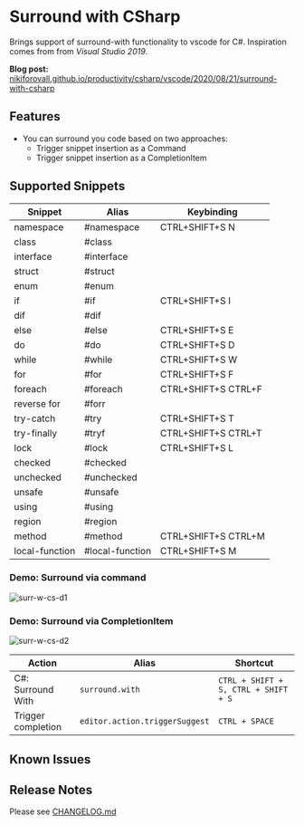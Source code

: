 # Surround with CSharp

Brings support of surround-with functionality to vscode for C#. Inspiration comes from from *Visual Studio 2019*.

**Blog post:** [nikiforovall.github.io/productivity/csharp/vscode/2020/08/21/surround-with-csharp](https://nikiforovall.github.io/productivity/csharp/vscode/2020/08/21/surround-with-csharp.html)

## Features

* You can surround you code based on two approaches:
  * Trigger snippet insertion as a Command
  * Trigger snippet insertion as a CompletionItem

## Supported Snippets

| Snippet        | Alias           | Keybinding          |
|----------------|-----------------|---------------------|
| namespace      | #namespace      | CTRL+SHIFT+S N      |
| class          | #class          |                     |
| interface      | #interface      |                     |
| struct         | #struct         |                     |
| enum           | #enum           |                     |
| if             | #if             | CTRL+SHIFT+S I      |
| dif            | #dif            |                     |
| else           | #else           | CTRL+SHIFT+S E      |
| do             | #do             | CTRL+SHIFT+S D      |
| while          | #while          | CTRL+SHIFT+S W      |
| for            | #for            | CTRL+SHIFT+S F      |
| foreach        | #foreach        | CTRL+SHIFT+S CTRL+F |
| reverse for    | #forr           |                     |
| try-catch      | #try            | CTRL+SHIFT+S T      |
| try-finally    | #tryf           | CTRL+SHIFT+S CTRL+T |
| lock           | #lock           | CTRL+SHIFT+S L      |
| checked        | #checked        |                     |
| unchecked      | #unchecked      |                     |
| unsafe         | #unsafe         |                     |
| using          | #using          |                     |
| region         | #region         |                     |
| method         | #method         | CTRL+SHIFT+S CTRL+M |
| local-function | #local-function | CTRL+SHIFT+S M      |

### Demo: Surround via command

<!-- ![surround-with-csharp-demo1](./images/surr-w-cs-d1.gif) -->
![surr-w-cs-d1](https://user-images.githubusercontent.com/8037439/90891007-af748b80-e3c3-11ea-8b38-435acaad56ce.gif)

### Demo: Surround via CompletionItem

<!-- ![surround-with-csharp-demo1](./images/surr-w-cs-d2.gif) -->
![surr-w-cs-d2](https://user-images.githubusercontent.com/8037439/90891009-b13e4f00-e3c3-11ea-8285-6243d4601a99.gif)

Action             | Alias                          | Shortcut
-------------------|--------------------------------|-------------------------------------
C#: Surround With  | `surround.with`                | `CTRL + SHIFT + S, CTRL + SHIFT + S`
Trigger completion | `editor.action.triggerSuggest` | `CTRL + SPACE`

## Known Issues

## Release Notes

Please see [CHANGELOG.md](./CHANGELOG.md)
